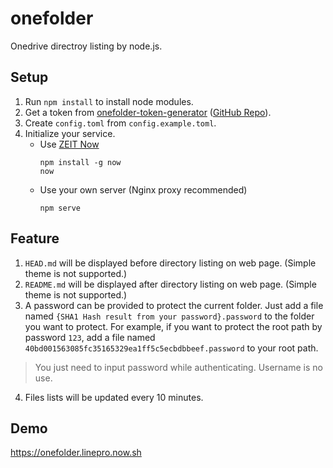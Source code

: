 # onefolder
Onedrive directroy listing by node.js.
## Setup
1. Run `npm install` to install node modules.
2. Get a token from [onefolder-token-generator](https://onefolder-token-generator.linepro.now.sh) ([GitHub Repo](https://github.com/linepro6/onefolder-token-generator)).
3. Create `config.toml` from `config.example.toml`.
4. Initialize your service.
    - Use [ZEIT Now](https://zeit.co)
        ```
        npm install -g now
        now
        ```
    - Use your own server (Nginx proxy recommended)
        ```
        npm serve
        ```
## Feature
1. `HEAD.md` will be displayed before directory listing on web page. (Simple theme is not supported.)
2. `README.md` will be displayed after directory listing on web page. (Simple theme is not supported.)
3. A password can be provided to protect the current folder. Just add a file named `{SHA1 Hash result from your password}.password` to the folder you want to protect. For example, if you want to protect the root path by password `123`, add a file named `40bd001563085fc35165329ea1ff5c5ecbdbbeef.password` to your root path.
> You just need to input password while authenticating. Username is no use.
4. Files lists will be updated every 10 minutes.
## Demo
https://onefolder.linepro.now.sh